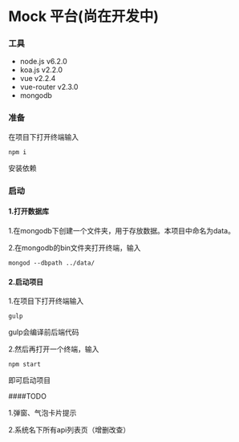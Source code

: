 # Mock 平台(尚在开发中)

### 工具
* node.js v6.2.0
* koa.js v2.2.0
* vue v2.2.4 
* vue-router v2.3.0
* mongodb 

### 准备
在项目下打开终端输入
```
npm i
```
安装依赖

### 启动
#### 1.打开数据库
1.在mongodb下创建一个文件夹，用于存放数据。本项目中命名为data。

2.在mongodb的bin文件夹打开终端，输入
```
mongod --dbpath ../data/
```
#### 2.启动项目
1.在项目下打开终端输入
```
gulp
```
gulp会编译前后端代码

2.然后再打开一个终端，输入
```
npm start
```
即可启动项目


####TODO

1.弹窗、气泡卡片提示

2.系统名下所有api列表页（增删改查）